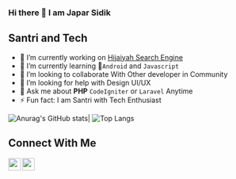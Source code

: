 ### Hi there 👋 I am Japar Sidik

## Santri and Tech
- 🔭 I’m currently working on [Hijaiyah Search Engine](https://github.com/Jersk41/Tajwid-SE')
- 🌱 I’m currently learning :iphone:`Android` and `Javascript`
- 👯 I’m looking to collaborate With Other developer in Community
- 🤔 I’m looking for help with Design UI/UX 
- 💬 Ask me about **PHP** `CodeIgniter` or `Laravel`  Anytime
- ⚡ Fun fact: I am Santri with Tech Enthusiast


![Anurag's GitHub stats](https://github-readme-stats.vercel.app/api?username=Jersk41&show_icons=true&theme=tokyonight)| ![Top Langs](https://github-readme-stats.vercel.app/api/top-langs/?username=Jersk41&layout=compact&hide=html)

## Connect With Me
[<img align="left" alt="codeSTACKr | Twitter" width="25px" src="https://cdn.jsdelivr.net/npm/simple-icons@v3/icons/twitter.svg"/>](https://twitter.com/Sidik84503300)
[<img align="left" alt="codeSTACKr | Twitter" width="25px" src="https://cdn.jsdelivr.net/npm/simple-icons@v3/icons/instagram.svg"/>](https://instagram.com/sidik_japar4)
